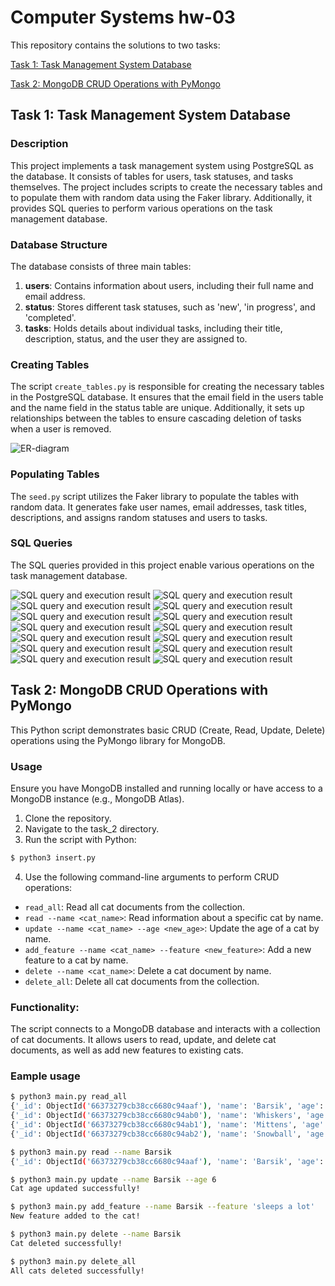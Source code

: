 # Computer Systems hw-03

This repository contains the solutions to two tasks:

[Task 1: Task Management System Database](task_1)

[Task 2: MongoDB CRUD Operations with PyMongo](task_2)

## Task 1: Task Management System Database

### Description

This project implements a task management system using PostgreSQL as the database. It consists of tables for users, task statuses, and tasks themselves. The project includes scripts to create the necessary tables and to populate them with random data using the Faker library. Additionally, it provides SQL queries to perform various operations on the task management database.

### Database Structure

The database consists of three main tables:

1. **users**: Contains information about users, including their full name and email address.
2. **status**: Stores different task statuses, such as 'new', 'in progress', and 'completed'.
3. **tasks**: Holds details about individual tasks, including their title, description, status, and the user they are assigned to.

### Creating Tables

The script `create_tables.py` is responsible for creating the necessary tables in the PostgreSQL database. It ensures that the email field in the users table and the name field in the status table are unique. Additionally, it sets up relationships between the tables to ensure cascading deletion of tasks when a user is removed.

<img src="assets/diagram.png" alt="ER-diagram">

### Populating Tables

The `seed.py` script utilizes the Faker library to populate the tables with random data. It generates fake user names, email addresses, task titles, descriptions, and assigns random statuses and users to tasks.

### SQL Queries

The SQL queries provided in this project enable various operations on the task management database.

<img src="assets/1_select.png" alt="SQL query and execution result">

<img src="assets/2_select.png" alt="SQL query and execution result">

<img src="assets/3_update.png" alt="SQL query and execution result">

<img src="assets/4_select.png" alt="SQL query and execution result">

<img src="assets/5_insert.png" alt="SQL query and execution result">

<img src="assets/6_select.png" alt="SQL query and execution result">

<img src="assets/7_delete.png" alt="SQL query and execution result">

<img src="assets/8_select.png" alt="SQL query and execution result">

<img src="assets/9_update.png" alt="SQL query and execution result">

<img src="assets/10_select.png" alt="SQL query and execution result">

<img src="assets/11_select.png" alt="SQL query and execution result">

<img src="assets/12_select.png" alt="SQL query and execution result">

<img src="assets/13_select.png" alt="SQL query and execution result">

<img src="assets/14_select.png" alt="SQL query and execution result">

## Task 2: MongoDB CRUD Operations with PyMongo

This Python script demonstrates basic CRUD (Create, Read, Update, Delete) operations using the PyMongo library for MongoDB.

### Usage

Ensure you have MongoDB installed and running locally or have access to a MongoDB instance (e.g., MongoDB Atlas).

1. Clone the repository.
2. Navigate to the task_2 directory.
3. Run the script with Python:

```bash
$ python3 insert.py
```

4. Use the following command-line arguments to perform CRUD operations:

- `read_all`: Read all cat documents from the collection.
- `read --name <cat_name>`: Read information about a specific cat by name.
- `update --name <cat_name> --age <new_age>`: Update the age of a cat by name.
- `add_feature --name <cat_name> --feature <new_feature>`: Add a new feature to a cat by name.
- `delete --name <cat_name>`: Delete a cat document by name.
- `delete_all`: Delete all cat documents from the collection.

### Functionality:

The script connects to a MongoDB database and interacts with a collection of cat documents.
It allows users to read, update, and delete cat documents, as well as add new features to existing cats.

### Eample usage

```bash
$ python3 main.py read_all
{'_id': ObjectId('66373279cb38cc6680c94aaf'), 'name': 'Barsik', 'age': 3, 'features': ['walks in slippers', 'likes to be petted', 'red']}
{'_id': ObjectId('66373279cb38cc6680c94ab0'), 'name': 'Whiskers', 'age': 2, 'features': ['sleeps a lot', 'loves tuna', 'gray']}
{'_id': ObjectId('66373279cb38cc6680c94ab1'), 'name': 'Mittens', 'age': 5, 'features': ['hunts birds', 'enjoys sunbathing', 'black and white']}
{'_id': ObjectId('66373279cb38cc6680c94ab2'), 'name': 'Snowball', 'age': 4, 'features': ['loves playing', 'chases laser pointer', 'white']}

$ python3 main.py read --name Barsik
{'_id': ObjectId('66373279cb38cc6680c94aaf'), 'name': 'Barsik', 'age': 3, 'features': ['walks in slippers', 'likes to be petted', 'red']}

$ python3 main.py update --name Barsik --age 6
Cat age updated successfully!

$ python3 main.py add_feature --name Barsik --feature 'sleeps a lot'
New feature added to the cat!

$ python3 main.py delete --name Barsik
Cat deleted successfully!

$ python3 main.py delete_all
All cats deleted successfully!
```

